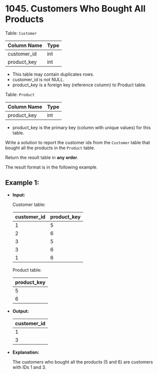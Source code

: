 # 1045. Customers Who Bought All Products

Table: `Customer`


| Column Name | Type    |
|-------------|---------|
| customer_id | int     |
| product_key | int     |

- This table may contain duplicates rows. 
- customer_id is not NULL.
- product_key is a foreign key (reference column) to Product table.
 

Table: `Product`


| Column Name | Type    |
|-------------|---------|
| product_key | int     |

- product_key is the primary key (column with unique values) for this table.
 

Write a solution to report the customer ids from the `Customer` table that bought all the products in the `Product` table.

Return the result table in **any order**.

The result format is in the following example.


## Example 1:

- **Input:**
    
    Customer table:

    | customer_id | product_key |
    |-------------|-------------|
    | 1           | 5           |
    | 2           | 6           |
    | 3           | 5           |
    | 3           | 6           |
    | 1           | 6           |

    Product table:

    | product_key |
    |-------------|
    | 5           |
    | 6           |

- **Output:** 

    | customer_id |
    |-------------|
    | 1           |
    | 3           |

- **Explanation:** 

    The customers who bought all the products (5 and 6) are customers with IDs 1 and 3.